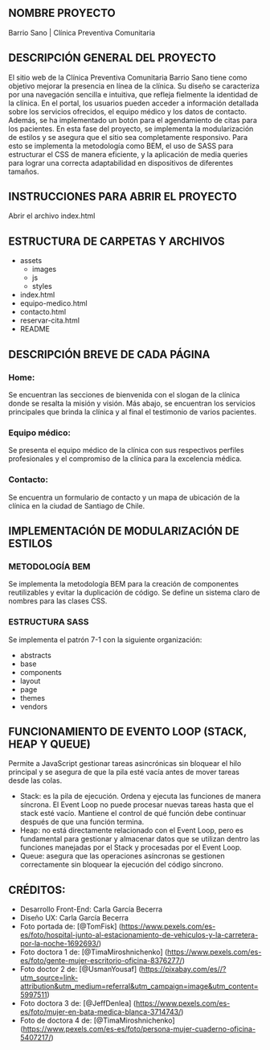 ## NOMBRE PROYECTO 
Barrio Sano | Clínica Preventiva Comunitaria

## DESCRIPCIÓN GENERAL DEL PROYECTO
El sitio web de la Clínica Preventiva Comunitaria Barrio Sano tiene como objetivo mejorar la presencia en línea de la clínica. Su diseño se caracteriza por una navegación sencilla e intuitiva, que refleja fielmente la identidad de la clínica. En el portal, los usuarios pueden acceder a información detallada sobre los servicios ofrecidos, el equipo médico y los datos de contacto. Además, se ha implementado un botón para el agendamiento de citas para los pacientes. En esta fase del proyecto, se implementa la modularización de estilos y se asegura que el sitio sea completamente responsivo. Para esto se implementa la metodología como BEM, el uso de SASS para estructurar el CSS de manera eficiente, y la aplicación de media queries para lograr una correcta adaptabilidad en dispositivos de diferentes tamaños.

## INSTRUCCIONES PARA ABRIR EL PROYECTO
Abrir el archivo index.html

## ESTRUCTURA DE CARPETAS Y ARCHIVOS
- assets
    - images
    - js
    - styles
- index.html
- equipo-medico.html
- contacto.html
- reservar-cita.html
- README

## DESCRIPCIÓN BREVE DE CADA PÁGINA

### Home: 
Se encuentran las secciones de bienvenida con el slogan de la clínica donde se resalta la  misión y visión. Más abajo, se encuentran los servicios principales que brinda la clínica y al final el testimonio de varios pacientes.

### Equipo médico: 
Se presenta el equipo médico de la clínica con sus respectivos perfiles profesionales y el compromiso de la clínica para la excelencia médica.

### Contacto: 
Se encuentra un formulario de contacto y un mapa de ubicación de la clínica en la ciudad de Santiago de Chile.


## IMPLEMENTACIÓN DE MODULARIZACIÓN DE ESTILOS

### METODOLOGÍA BEM

Se implementa la metodología BEM para la creación de componentes reutilizables y evitar la duplicación de código. Se define un sistema claro de nombres para las clases CSS.

### ESTRUCTURA SASS

Se implementa el patrón 7-1 con la siguiente organización:

- abstracts
- base
- components
- layout
- page
- themes
- vendors


## FUNCIONAMIENTO DE EVENTO LOOP (STACK, HEAP Y QUEUE)

Permite a JavaScript gestionar tareas asincrónicas sin bloquear el hilo principal y se asegura de que la pila esté vacía antes de mover tareas desde las colas.

- Stack: es la pila de ejecución. Ordena y ejecuta las funciones de manera síncrona. El Event Loop no puede procesar nuevas tareas hasta que el stack esté vacío. Mantiene el control de qué función debe continuar después de que una función termina.
- Heap: no está directamente relacionado con el Event Loop, pero es fundamental para gestionar y almacenar datos que se utilizan dentro las funciones manejadas por el Stack y procesadas por el Event Loop. 
- Queue: asegura que las operaciones asíncronas se gestionen correctamente sin bloquear la ejecución del código síncrono.


## CRÉDITOS:

- Desarrollo Front-End: Carla García Becerra
- Diseño UX: Carla García Becerra
- Foto portada de: [@TomFisk] (https://www.pexels.com/es-es/foto/hospital-junto-al-estacionamiento-de-vehiculos-y-la-carretera-por-la-noche-1692693/)
- Foto doctora 1 de: [@TimaMiroshnichenko] (https://www.pexels.com/es-es/foto/gente-mujer-escritorio-oficina-8376277/)
- Foto doctor 2 de: [@UsmanYousaf] (https://pixabay.com/es//?utm_source=link-attribution&utm_medium=referral&utm_campaign=image&utm_content=5997511)
- Foto doctora 3 de: [@JeffDenlea] (https://www.pexels.com/es-es/foto/mujer-en-bata-medica-blanca-3714743/)
- Foto de doctora 4 de: [@TimaMiroshnichenko] (https://www.pexels.com/es-es/foto/persona-mujer-cuaderno-oficina-5407217/)
